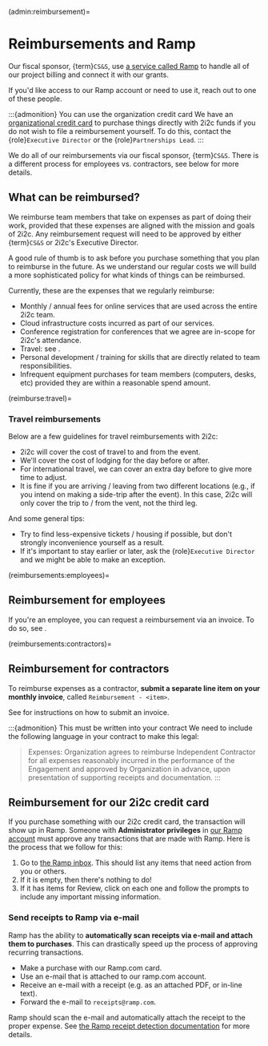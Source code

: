 (admin:reimbursement)=
# Reimbursements and Ramp

Our fiscal sponsor, {term}`CS&S`, use [a service called Ramp](https://ramp.com/) to handle all of our project billing and connect it with our grants.

If you'd like access to our Ramp account or need to use it, reach out to one of these people.

:::{admonition} You can use the organization credit card
We have an [organizational credit card](admin:credit-card) to purchase things directly with 2i2c funds if you do not wish to file a reimbursement yourself.
To do this, contact the {role}`Executive Director` or the {role}`Partnerships Lead`.
:::

We do all of our reimbursements via our fiscal sponsor, {term}`CS&S`.
There is a different process for employees vs. contractors, see below for more details.


## What can be reimbursed?

We reimburse team members that take on expenses as part of doing their work, provided that these expenses are aligned with the mission and goals of 2i2c.
Any reimbursement request will need to be approved by either {term}`CS&S` or 2i2c's Executive Director.

A good rule of thumb is to ask before you purchase something that you plan to reimburse in the future.
As we understand our regular costs we will build a more sophisticated policy for what kinds of things can be reimbursed.

Currently, these are the expenses that we regularly reimburse:

- Monthly / annual fees for online services that are used across the entire 2i2c team.
- Cloud infrastructure costs incurred as part of our services.
- Conference registration for conferences that we agree are in-scope for 2i2c's attendance.
- Travel: see [](reimburse:travel).
- Personal development / training for skills that are directly related to team responsibilities.
- Infrequent equipment purchases for team members (computers, desks, etc) provided they are within a reasonable spend amount.

(reimburse:travel)=
### Travel reimbursements

Below are a few guidelines for travel reimbursements with 2i2c:

- 2i2c will cover the cost of travel to and from the event.
- We'll cover the cost of lodging for the day before or after.
- For international travel, we can cover an extra day before to give more time to adjust.
- It is fine if you are arriving / leaving from two different locations (e.g., if you intend on making a side-trip after the event).
  In this case, 2i2c will only cover the trip to / from the vent, not the third leg.

And some general tips:

- Try to find less-expensive tickets / housing if possible, but don't strongly inconvenience yourself as a result.
- If it's important to stay earlier or later, ask the {role}`Executive Director` and we might be able to make an exception.

(reimbursements:employees)=
## Reimbursement for employees

If you're an employee, you can request a reimbursement via an invoice.
To do so, see [](invoices.md).

(reimbursements:contractors)=
## Reimbursement for contractors

To reimburse expenses as a contractor, **submit a separate line item on your monthly invoice**, called `Reimbursement - <item>`.

See [](invoices.md) for instructions on how to submit an invoice.

:::{admonition} This must be written into your contract
We need to include the following language in your contract to make this legal:

> Expenses: Organization agrees to reimburse Independent Contractor for all expenses reasonably incurred in the performance of the Engagement and approved by Organization in advance, upon presentation of supporting receipts and documentation.
:::

## Reimbursement for our 2i2c credit card

If you purchase something with our 2i2c credit card, the transaction will show up in Ramp.
Someone with **Administrator privileges** in [our Ramp account](https://app.ramp.com/business-overview) must approve any transactions that are made with Ramp.
Here is the process that we follow for this:

1. Go to [the Ramp inbox](https://app.ramp.com/inbox). This should list any items that need action from you or others.
2. If it is empty, then there's nothing to do!
3. If it has items for Review, click on each one and follow the prompts to include any important missing information.

### Send receipts to Ramp via e-mail

Ramp has the ability to **automatically scan receipts via e-mail and attach them to purchases**.
This can drastically speed up the process of approving recurring transactions.

- Make a purchase with our Ramp.com card.
- Use an e-mail that is attached to our ramp.com account.
- Receive an e-mail with a receipt (e.g. as an attached PDF, or in-line text).
- Forward the e-mail to `receipts@ramp.com`.

Ramp should scan the e-mail and automatically attach the receipt to the proper expense.
See [the Ramp receipt detection documentation](https://support.ramp.com/hc/en-us/articles/360042588454-Submitting-Receipts-Memos) for more details.
